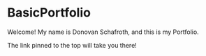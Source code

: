 # BasicPortfolio

Welcome! My name is Donovan Schafroth, and this is my Portfolio.

The link pinned to the top will take you there!